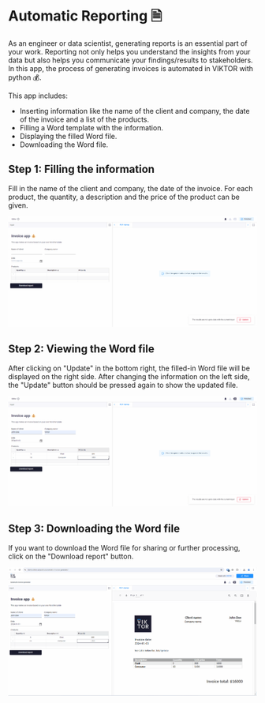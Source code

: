 # Automatic Reporting 🗎
As an engineer or data scientist, generating reports is an essential part of your work. Reporting not only helps you 
understand the insights from your data but also helps you communicate your findings/results to stakeholders. In this 
app, the process of generating invoices is automated in VIKTOR with python 💰.

This app includes:
- Inserting information like the name of the client and company, the date of the invoice and a list of the products.
- Filling a Word template with the information.
- Displaying the filled Word file.
- Downloading the Word file.

## Step 1: Filling the information
Fill in the name of the client and company, the date of the invoice. For each product, the quantity, a description and 
the price of the product can be given.

![Step 1](.viktor-template/step_1.gif)

## Step 2: Viewing the Word file
After clicking on "Update" in the bottom right, the filled-in Word file will be displayed on the right side. After 
changing the information on the left side, the "Update" button should be pressed again to show the updated file.

![Step 2](.viktor-template/step_2.gif)

## Step 3: Downloading the Word file
If you want to download the Word file for sharing or further processing, click on the "Download report" button.

![Step 3](.viktor-template/step_3.gif)